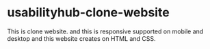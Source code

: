 # usabilityhub-clone-website
This is clone website. and this is responsive supported on mobile and desktop and this website creates on HTML and CSS.
